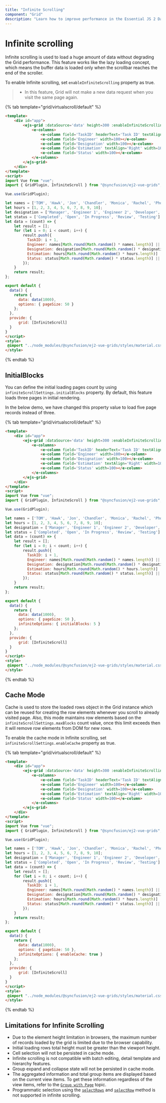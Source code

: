 ```yaml
---
title: "Infinite Scrolling"
component: "Grid"
description: "Learn how to improve performance in the Essential JS 2 DataGrid control by using this infinite scroll feature. Also learn about the limitations of this feature."
---
```


# Infinite scrolling

Infinite scrolling is used to load a huge amount of data without degrading the Grid performance. This feature works like the lazy loading concept, which means the buffer data is loaded only when the scrollbar reaches the end of the scroller.

To enable Infinite scrolling, set `enableInfiniteScrolling` property as true.

> * In this feature, Grid will not make a new data request when you visit the same page again.

{% tab template="grid/virtualscroll/default" %}

```html
<template>
    <div id="app">
        <ejs-grid :dataSource='data' height=300 :enableInfiniteScrolling='true' :pageSettings='options'>
            <e-columns>
                <e-column field='TaskID' headerText='Task ID' textAlign='Right' width=70></e-column>
                <e-column field='Engineer' width=100></e-column>
                <e-column field='Designation' width=100></e-column>
                <e-column field='Estimation' textAlign='Right' width=100></e-column>
                <e-column field='Status' width=100></e-column>
            </e-columns>
        </ejs-grid>
    </div>
</template>
<script>
import Vue from "vue";
import { GridPlugin, InfiniteScroll } from "@syncfusion/ej2-vue-grids";

Vue.use(GridPlugin);

let names = ['TOM', 'Hawk', 'Jon', 'Chandler', 'Monica', 'Rachel', 'Phoebe', 'Gunther', 'Ross', 'Geller', 'Joey', 'Bing', 'Tribbiani', 'Janice', 'Bong', 'Perk', 'Green', 'Ken', 'Adams'];
let hours = [1, 2, 3, 4, 5, 6, 7, 8, 9, 10];
let designation = ['Manager', 'Engineer 1', 'Engineer 2', 'Developer', 'Tester'];
let status = ['Completed', 'Open', 'In Progress', 'Review', 'Testing']
let data = (count) => {
    let result = [];
    for (let i = 0; i < count; i++) {
        result.push({
          TaskID: i + 1,
          Engineer: names[Math.round(Math.random() * names.length)] || names[0],
          Designation: designation[Math.round(Math.random() * designation.length)] || designation[0],
          Estimation: hours[Math.round(Math.random() * hours.length)] || hours[0],
          Status: status[Math.round(Math.random() * status.length)] || status[0]
        });
    }
    return result;
};

export default {
  data() {
    return {
      data: data(1000),
      options: { pageSize: 50 }
    };
  },
  provide: {
      grid: [InfiniteScroll]
  }
}
</script>
<style>
 @import "../node_modules/@syncfusion/ej2-vue-grids/styles/material.css";
</style>
```

{% endtab %}

## InitialBlocks

You can define the initial loading pages count by using `infiniteScrollSettings.initialBlocks` property. By default, this feature loads three pages in initial rendering.

In the below demo, we have changed this property value to load five page records instead of three.

{% tab template="grid/virtualscroll/default" %}

```html
<template>
    <div id="app">
        <ejs-grid :dataSource='data' height=300 :enableInfiniteScrolling='true' :pageSettings='options' :infiniteScrollSettings='infiniteOptions'>
            <e-columns>
                <e-column field='TaskID' headerText='Task ID' textAlign='Right' width=70></e-column>
                <e-column field='Engineer' width=100></e-column>
                <e-column field='Designation' width=100></e-column>
                <e-column field='Estimation' textAlign='Right' width=100></e-column>
                <e-column field='Status' width=100></e-column>
            </e-columns>
        </ejs-grid>
    </div>
</template>
<script>
import Vue from "vue";
import { GridPlugin, InfiniteScroll } from "@syncfusion/ej2-vue-grids";

Vue.use(GridPlugin);

let names = ['TOM', 'Hawk', 'Jon', 'Chandler', 'Monica', 'Rachel', 'Phoebe', 'Gunther', 'Ross', 'Geller', 'Joey', 'Bing', 'Tribbiani', 'Janice', 'Bong', 'Perk', 'Green', 'Ken', 'Adams'];
let hours = [1, 2, 3, 4, 5, 6, 7, 8, 9, 10];
let designation = ['Manager', 'Engineer 1', 'Engineer 2', 'Developer', 'Tester'];
let status = ['Completed', 'Open', 'In Progress', 'Review', 'Testing']
let data = (count) => {
    let result = [];
    for (let i = 0; i < count; i++) {
        result.push({
          TaskID: i + 1,
          Engineer: names[Math.round(Math.random() * names.length)] || names[0],
          Designation: designation[Math.round(Math.random() * designation.length)] || designation[0],
          Estimation: hours[Math.round(Math.random() * hours.length)] || hours[0],
          Status: status[Math.round(Math.random() * status.length)] || status[0]
        });
    }
    return result;
};

export default {
  data() {
    return {
      data: data(1000),
      options: { pageSize: 50 },
      infiniteOptions: { initialBlocks: 5 }
    };
  },
  provide: {
      grid: [InfiniteScroll]
  }
}
</script>
<style>
 @import "../node_modules/@syncfusion/ej2-vue-grids/styles/material.css";
</style>
```

{% endtab %}

## Cache Mode

Cache is used to store the loaded rows object in the Grid instance which can be reused for creating the row elements whenever you scroll to already visited page. Also, this mode maintains row elements based on the `infiniteScrollSettings.maxBlocks` count value, once this limit exceeds then it will remove row elements from DOM for new rows.

To enable the cache mode in Infinite scrolling, set `infiniteScrollSettings.enableCache` property as true.

{% tab template="grid/virtualscroll/default" %}

```html
<template>
    <div id="app">
        <ejs-grid :dataSource='data' height=300 :enableInfiniteScrolling='true' :pageSettings='options' :infiniteScrollSettings='infiniteOptions'>
            <e-columns>
                <e-column field='TaskID' headerText='Task ID' textAlign='Right' width=70></e-column>
                <e-column field='Engineer' width=100></e-column>
                <e-column field='Designation' width=100></e-column>
                <e-column field='Estimation' textAlign='Right' width=100></e-column>
                <e-column field='Status' width=100></e-column>
            </e-columns>
        </ejs-grid>
    </div>
</template>
<script>
import Vue from "vue";
import { GridPlugin, InfiniteScroll } from "@syncfusion/ej2-vue-grids";

Vue.use(GridPlugin);

let names = ['TOM', 'Hawk', 'Jon', 'Chandler', 'Monica', 'Rachel', 'Phoebe', 'Gunther', 'Ross', 'Geller', 'Joey', 'Bing', 'Tribbiani', 'Janice', 'Bong', 'Perk', 'Green', 'Ken', 'Adams'];
let hours = [1, 2, 3, 4, 5, 6, 7, 8, 9, 10];
let designation = ['Manager', 'Engineer 1', 'Engineer 2', 'Developer', 'Tester'];
let status = ['Completed', 'Open', 'In Progress', 'Review', 'Testing']
let data = (count) => {
    let result = [];
    for (let i = 0; i < count; i++) {
        result.push({
          TaskID: i + 1,
          Engineer: names[Math.round(Math.random() * names.length)] || names[0],
          Designation: designation[Math.round(Math.random() * designation.length)] || designation[0],
          Estimation: hours[Math.round(Math.random() * hours.length)] || hours[0],
          Status: status[Math.round(Math.random() * status.length)] || status[0]
        });
    }
    return result;
};

export default {
  data() {
    return {
      data: data(1000),
      options: { pageSize: 50 },
      infiniteOptions: { enableCache: true }
    };
  },
  provide: {
      grid: [InfiniteScroll]
  }
}
</script>
<style>
 @import "../node_modules/@syncfusion/ej2-vue-grids/styles/material.css";
</style>
```

{% endtab %}

## Limitations for Infinite Scrolling

* Due to the element height limitation in browsers, the maximum number of records loaded by the grid is limited due to the browser capability.
* Initial loading rows total height must be greater than the viewport height.
* Cell selection will not be persisted in cache mode.
* Infinite scrolling is not compatible with batch editing, detail template and hierarchy features.
* Group expand and collapse state will not be persisted in cache mode.
* The aggregated information and total group items are displayed based on the current view items. To get these information regardless of the view items, refer to the
[`Group with Page`](./grouping/#Group-with-paging) topic.
* Programmatic selection using the [`selectRows`](../api/grid/#selectrows) and [`selectRow`](../api/grid/#selectrow) method is not supported in infinite scrolling.